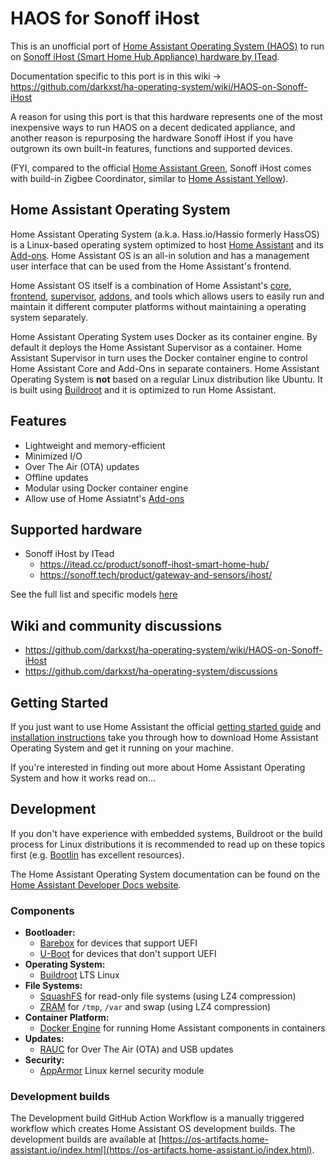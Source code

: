 # HAOS for Sonoff iHost

This is an unofficial port of [Home Assistant Operating System (HAOS)](https://github.com/home-assistant/operating-system) to run on [Sonoff iHost (Smart Home Hub Appliance) hardware by ITead](https://itead.cc/product/sonoff-ihost-smart-home-hub/).

Documentation specific to this port is in this wiki -> https://github.com/darkxst/ha-operating-system/wiki/HAOS-on-Sonoff-iHost

A reason for using this port is that this hardware represents one of the most inexpensive ways to run HAOS on a decent dedicated appliance, and another reason is repurposing the hardware Sonoff iHost if you have outgrown its own built-in features, functions and supported devices.

(FYI, compared to the official [Home Assistant Green](https://www.home-assistant.io/green/), Sonoff iHost comes with build-in Zigbee Coordinator, similar to [Home Assistant Yellow](https://www.home-assistant.io/yellow/)).

## Home Assistant Operating System

Home Assistant Operating System (a.k.a. Hass.io/Hassio formerly HassOS) is a Linux-based operating system optimized to host [Home Assistant](https://www.home-assistant.io) and its [Add-ons](https://www.home-assistant.io/addons/). Home Assistant OS is an all-in solution and has a management user interface that can be used from the Home Assistant's frontend.

Home Assistant OS itself is a combination of Home Assistant's [core](https://github.com/home-assistant/core), [frontend](https://github.com/home-assistant/frontend), [supervisor](https://github.com/home-assistant/supervisor), [addons](https://github.com/home-assistant/addons), and tools which allows users to easily run and maintain it different computer platforms without maintaining a operating system separately. 

Home Assistant Operating System uses Docker as its container engine. By default it deploys the Home Assistant Supervisor as a container. Home Assistant Supervisor in turn uses the Docker container engine to control Home Assistant Core and Add-Ons in separate containers. Home Assistant Operating System is **not** based on a regular Linux distribution like Ubuntu. It is built using [Buildroot](https://buildroot.org/) and it is optimized to run Home Assistant. 

## Features

- Lightweight and memory-efficient
- Minimized I/O
- Over The Air (OTA) updates
- Offline updates
- Modular using Docker container engine
- Allow use of Home Assiatnt's [Add-ons](https://www.home-assistant.io/addons/)

## Supported hardware

- Sonoff iHost by ITead
  - https://itead.cc/product/sonoff-ihost-smart-home-hub/
  - https://sonoff.tech/product/gateway-and-sensors/ihost/

See the full list and specific models [here](./Documentation/boards/README.md)

## Wiki and community discussions

- https://github.com/darkxst/ha-operating-system/wiki/HAOS-on-Sonoff-iHost
- https://github.com/darkxst/ha-operating-system/discussions

## Getting Started

If you just want to use Home Assistant the official [getting started guide](https://www.home-assistant.io/getting-started/) and [installation instructions](https://www.home-assistant.io/hassio/installation/) take you through how to download Home Assistant Operating System and get it running on your machine.

If you're interested in finding out more about Home Assistant Operating System and how it works read on...

## Development

If you don't have experience with embedded systems, Buildroot or the build process for Linux distributions it is recommended to read up on these topics first (e.g. [Bootlin](https://bootlin.com/docs/) has excellent resources).

The Home Assistant Operating System documentation can be found on the [Home Assistant Developer Docs website](https://developers.home-assistant.io/docs/operating-system).

### Components

- **Bootloader:**
  - [Barebox](https://barebox.org/) for devices that support UEFI
  - [U-Boot](https://www.denx.de/wiki/U-Boot) for devices that don't support UEFI
- **Operating System:**
  - [Buildroot](https://buildroot.org/) LTS Linux
- **File Systems:**
  - [SquashFS](https://www.kernel.org/doc/Documentation/filesystems/squashfs.txt) for read-only file systems (using LZ4 compression)
  - [ZRAM](https://www.kernel.org/doc/Documentation/blockdev/zram.txt) for `/tmp`, `/var` and swap (using LZ4 compression)
- **Container Platform:**
  - [Docker Engine](https://docs.docker.com/engine/) for running Home Assistant components in containers
- **Updates:**
  - [RAUC](https://rauc.io/) for Over The Air (OTA) and USB updates
- **Security:**
  - [AppArmor](https://apparmor.net/) Linux kernel security module

### Development builds

The Development build GitHub Action Workflow is a manually triggered workflow
which creates Home Assistant OS development builds. The development builds are
available at [https://os-artifacts.home-assistant.io/index.html](https://os-artifacts.home-assistant.io/index.html).

